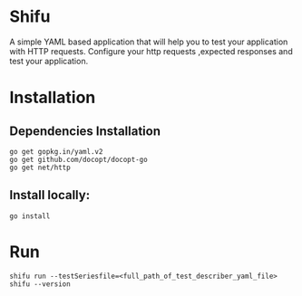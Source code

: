 # Shifu

A simple YAML based application that will help you to test your application with HTTP requests. Configure your http requests ,expected responses and test your application.

# Installation

## Dependencies Installation
```
go get gopkg.in/yaml.v2
go get github.com/docopt/docopt-go
go get net/http
```


## Install locally:
```
go install
```


# Run
```
shifu run --testSeriesfile=<full_path_of_test_describer_yaml_file>
shifu --version
```
